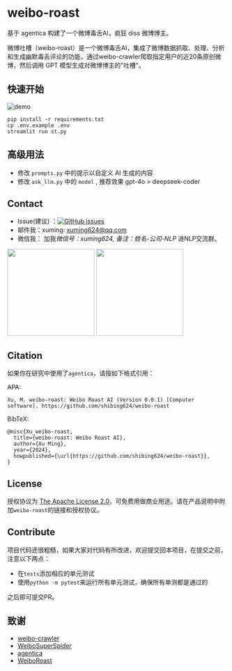 # weibo-roast
基于 agentica 构建了一个微博毒舌AI，疯狂 diss 微博博主。

微博吐槽（weibo-roast）是一个微博毒舌AI，集成了微博数据抓取、处理、分析和生成幽默毒舌评论的功能，通过weibo-crawler爬取指定用户的近20条原创微博，然后调用 GPT 模型生成对微博博主的"吐槽"。

## 快速开始

![demo](https://github.com/user-attachments/assets/bbcf26bd-2072-429c-9b50-876adfa6d9e8)


```shell
pip install -r requirements.txt
cp .env.example .env
streamlit run st.py
```

## 高级用法

- 修改 `prompts.py` 中的提示以自定义 AI 生成的内容
- 修改 `ask_llm.py` 中的 `model` , 推荐效果 gpt-4o > deepseek-coder

## Contact

- Issue(建议)
  ：[![GitHub issues](https://img.shields.io/github/issues/shibing624/agentica.svg)](https://github.com/shibing624/agentica/issues)
- 邮件我：xuming: xuming624@qq.com
- 微信我： 加我*微信号：xuming624, 备注：姓名-公司-NLP* 进NLP交流群。

<img src="https://github.com/shibing624/weibo-roast/blob/main/docs/wechat.jpeg" width="200" />

<img src="https://github.com/shibing624/weibo-roast/blob/main/docs/wechat_group.jpg" width="200" />


## Citation

如果你在研究中使用了`agentica`，请按如下格式引用：

APA:

```
Xu, M. weibo-roast: Weibo Roast AI (Version 0.0.1) [Computer software]. https://github.com/shibing624/weibo-roast
```

BibTeX:

```
@misc{Xu_weibo-roast,
  title={weibo-roast: Weibo Roast AI},
  author={Xu Ming},
  year={2024},
  howpublished={\url{https://github.com/shibing624/weibo-roast}},
}
```

## License

授权协议为 [The Apache License 2.0](/LICENSE)，可免费用做商业用途。请在产品说明中附加`weibo-roast`的链接和授权协议。
## Contribute

项目代码还很粗糙，如果大家对代码有所改进，欢迎提交回本项目，在提交之前，注意以下两点：

- 在`tests`添加相应的单元测试
- 使用`python -m pytest`来运行所有单元测试，确保所有单测都是通过的

之后即可提交PR。

## 致谢

- [weibo-crawler](https://github.com/dataabc/weibo-crawler) 
- [WeiboSuperSpider](https://github.com/Python3Spiders/WeiboSuperSpider) 
- [agentica](https://github.com/shibing624/agantica)
- [WeiboRoast](https://github.com/Huanshere/WeiboRoast/tree/main)